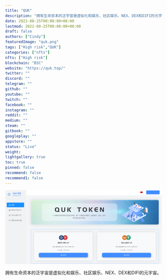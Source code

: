 ```yaml
---
title: "QUK"
description: "拥有生命资本的泛宇宙是虚拟化和娱乐、社区娱乐、NEX、DEX和DIFI的元宇宙。"
date: 2022-08-25T00:00:00+08:00
lastmod: 2022-08-25T00:00:00+08:00
draft: false
authors: ["Cindy"]
featuredImage: "quk.png"
tags: ["High risk","QUK"]
categories: ["nfts"]
nfts: ["High risk"]
blockchain: "BSC"
website: "https://quk.top/"
twitter: ""
discord: ""
telegram: ""
github: ""
youtube: ""
twitch: ""
facebook: ""
instagram: ""
reddit: ""
medium: ""
steam: ""
gitbook: ""
googleplay: ""
appstore: ""
status: "Live"
weight: 
lightgallery: true
toc: true
pinned: false
recommend: false
recommend1: false
---
```

![NFT](image-20220824172608936.png)

拥有生命资本的泛宇宙是虚拟化和娱乐、社区娱乐、NEX、DEX和DIFI的元宇宙。